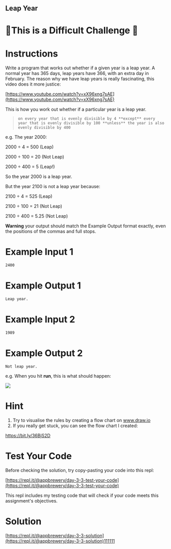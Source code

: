 ## Leap Year

# 💪This is a Difficult Challenge 💪

# Instructions

Write a program that works out whether if a given year is a leap year. A normal year has 365 days, leap years have 366, with an extra day in February. The reason why we have leap years is really fascinating, this video does it more justice:

[https://www.youtube.com/watch?v=xX96xng7sAE](https://www.youtube.com/watch?v=xX96xng7sAE)

This is how you work out whether if a particular year is a leap year. 

> `on every year that is evenly divisible by 4
>   **except** every year that is evenly divisible by 100
>     **unless** the year is also evenly divisible by 400`

e.g. The year 2000:

2000 ÷ 4 = 500 (Leap)

2000 ÷ 100 = 20 (Not Leap)

2000 ÷ 400 = 5 (Leap!)

So the year 2000 is a leap year.

But the year 2100 is not a leap year because:

2100 ÷  4 = 525 (Leap)

2100 ÷ 100 = 21 (Not Leap)

2100 ÷ 400 = 5.25 (Not Leap)

**Warning** your output should match the Example Output format exactly, even the positions of the commas and full stops. 

# Example Input 1

```
2400
```

# Example Output 1

```
Leap year.
```

# Example Input 2

```
1989
```

# Example Output 2

```
Not leap year.
```

e.g. When you hit **run**, this is what should happen:  

 ![](https://cdn.fs.teachablecdn.com/AthNqKoSm6JD4sMom2X2)

# Hint

1. Try to visualise the rules by creating a flow chart on www.draw.io
2. If you really get stuck, you can see the flow chart I created: 

https://bit.ly/36BjS2D

# Test Your Code

Before checking the solution, try copy-pasting your code into this repl: 

[https://repl.it/@appbrewery/day-3-3-test-your-code](https://repl.it/@appbrewery/day-3-3-test-your-code)

This repl includes my testing code that will check if your code meets this assignment's objectives. 


# Solution

[https://repl.it/@appbrewery/day-3-3-solution](https://repl.it/@appbrewery/day-3-3-solution)111111